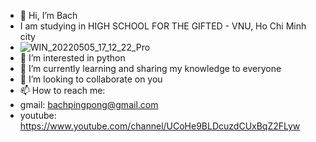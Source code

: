 - 👋 Hi, I’m Bach
- I am studying in HIGH SCHOOL FOR THE GIFTED - VNU, Ho Chi Minh city
- ![WIN_20220505_17_12_22_Pro](https://user-images.githubusercontent.com/91135899/170874959-4d7f2d3c-9df5-4ad0-a84d-7edd055618de.jpg)
- 👀 I’m interested in python
- 🌱 I’m currently learning and sharing my knowledge to everyone
- 💞️ I’m looking to collaborate on you
- 📫 How to reach me:
- gmail: bachpingpong@gmail.com
- youtube: https://www.youtube.com/channel/UCoHe9BLDcuzdCUxBqZ2FLyw

<!---
bachptnk/bachptnk is a ✨ special ✨ repository because its `README.md` (this file) appears on your GitHub profile.
You can click the Preview link to take a look at your changes.
--->
